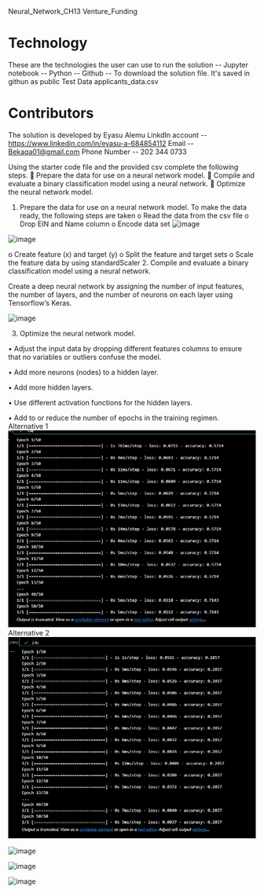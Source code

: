 Neural_Network_CH13
Venture_Funding

 # Technology 
 These are the technologies the user can use to run the solution -- Jupyter notebook  -- Python -- Github -- To download the solution file. It's saved in githun as public
Test Data 
applicants_data.csv
 # Contributors 
 The solution is developed by Eyasu Alemu LinkdIn account -- https://www.linkedin.com/in/eyasu-a-684854112 Email -- Bekaqa01@gmail.com Phone Number -- 202 344 0733


Using the starter code file and the provided csv complete the following steps.
	Prepare the data for use on a neural network model.
	Compile and evaluate a binary classification model using a neural network.
	Optimize the neural network model.

1.	Prepare the data for use on a neural network model.
To make the data ready, the following steps are taken
o	Read the data from the csv file
o	Drop EIN and Name column
o	Encode data set
![image](https://github.com/Eyasualemu/Neural_Network_CH13/assets/44585226/5deefc30-caf0-496d-8209-c9e47e24514c)

![image](https://github.com/Eyasualemu/Neural_Network_CH13/assets/44585226/4b0a10cf-1650-46f7-a6d8-1540a24bb242)

o	Create feature (x) and target (y)
o	Split the feature and target sets
o	Scale the feature data by using standardScaler
2.	Compile and evaluate a binary classification model using a neural network.

Create a deep neural network by assigning the number of input features, the number of layers, and the number of neurons on each layer using Tensorflow’s Keras.

 ![image](https://github.com/Eyasualemu/Neural_Network_CH13/assets/44585226/dccd9b97-01d9-48e2-a230-4642ae95e531)


3.	Optimize the neural network model.

•	Adjust the input data by dropping different features columns to ensure that no variables or outliers confuse the model.

•	Add more neurons (nodes) to a hidden layer.

•	Add more hidden layers.

•	Use different activation functions for the hidden layers.

•	Add to or reduce the number of epochs in the training regimen.
Alternative 1
![Alt text](image-2.png)
Alternative 2
![Alt text](image-1.png)

![image](https://github.com/Eyasualemu/Neural_Network_CH13/assets/44585226/100387df-0e98-451f-936d-5bd879bf63d2)

![image](https://github.com/Eyasualemu/Neural_Network_CH13/assets/44585226/e9fa6eb7-7ffb-4a32-853b-1ffc146655b3)

![image](https://github.com/Eyasualemu/Neural_Network_CH13/assets/44585226/093d4f75-c2b9-462c-84f3-1e6af405e99c)




 

 

 
